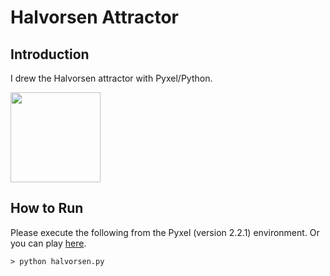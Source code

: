 # Halvorsen Attractor

## Introduction

I drew the Halvorsen attractor with Pyxel/Python.

<img src="https://github.com/jay-kumogata/FractalArts/blob/main/pyxel/halvorsen/screenshots/halvorsen01.gif" width="144"> 

## How to Run

Please execute the following from the Pyxel (version 2.2.1) environment.
Or you can play [here](https://kitao.github.io/pyxel/wasm/launcher/?run=jay-kumogata.FractalArts.pyxel.halvorsen.halvorsen).

	> python halvorsen.py
	

